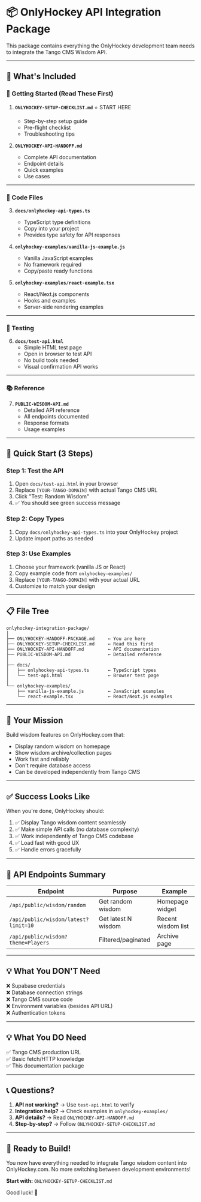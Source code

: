 # 📦 OnlyHockey API Integration Package

This package contains everything the OnlyHockey development team needs to integrate the Tango CMS Wisdom API.

---

## 📁 What's Included

### 🎯 Getting Started (Read These First)

1. **`ONLYHOCKEY-SETUP-CHECKLIST.md`** ⭐ START HERE
   - Step-by-step setup guide
   - Pre-flight checklist
   - Troubleshooting tips

2. **`ONLYHOCKEY-API-HANDOFF.md`**
   - Complete API documentation
   - Endpoint details
   - Quick examples
   - Use cases

---

### 📝 Code Files

3. **`docs/onlyhockey-api-types.ts`**
   - TypeScript type definitions
   - Copy into your project
   - Provides type safety for API responses

4. **`onlyhockey-examples/vanilla-js-example.js`**
   - Vanilla JavaScript examples
   - No framework required
   - Copy/paste ready functions

5. **`onlyhockey-examples/react-example.tsx`**
   - React/Next.js components
   - Hooks and examples
   - Server-side rendering examples

---

### 🧪 Testing

6. **`docs/test-api.html`**
   - Simple HTML test page
   - Open in browser to test API
   - No build tools needed
   - Visual confirmation API works

---

### 📚 Reference

7. **`PUBLIC-WISDOM-API.md`**
   - Detailed API reference
   - All endpoints documented
   - Response formats
   - Usage examples

---

## 🚀 Quick Start (3 Steps)

### Step 1: Test the API

1. Open `docs/test-api.html` in your browser
2. Replace `[YOUR-TANGO-DOMAIN]` with actual Tango CMS URL
3. Click "Test: Random Wisdom"
4. ✅ You should see green success message

### Step 2: Copy Types

1. Copy `docs/onlyhockey-api-types.ts` into your OnlyHockey project
2. Update import paths as needed

### Step 3: Use Examples

1. Choose your framework (vanilla JS or React)
2. Copy example code from `onlyhockey-examples/`
3. Replace `[YOUR-TANGO-DOMAIN]` with your actual URL
4. Customize to match your design

---

## 📋 File Tree

```
onlyhockey-integration-package/
│
├── ONLYHOCKEY-HANDOFF-PACKAGE.md     ← You are here
├── ONLYHOCKEY-SETUP-CHECKLIST.md     ← Read this first
├── ONLYHOCKEY-API-HANDOFF.md         ← API documentation
├── PUBLIC-WISDOM-API.md              ← Detailed reference
│
├── docs/
│   ├── onlyhockey-api-types.ts       ← TypeScript types
│   └── test-api.html                 ← Browser test page
│
└── onlyhockey-examples/
    ├── vanilla-js-example.js         ← JavaScript examples
    └── react-example.tsx             ← React/Next.js examples
```

---

## 🎯 Your Mission

Build wisdom features on OnlyHockey.com that:

- Display random wisdom on homepage
- Show wisdom archive/collection pages
- Work fast and reliably
- Don't require database access
- Can be developed independently from Tango CMS

---

## ✅ Success Looks Like

When you're done, OnlyHockey should:

1. ✅ Display Tango wisdom content seamlessly
2. ✅ Make simple API calls (no database complexity)
3. ✅ Work independently of Tango CMS codebase
4. ✅ Load fast with good UX
5. ✅ Handle errors gracefully

---

## 🔗 API Endpoints Summary

| Endpoint                             | Purpose             | Example            |
| ------------------------------------ | ------------------- | ------------------ |
| `/api/public/wisdom/random`          | Get random wisdom   | Homepage widget    |
| `/api/public/wisdom/latest?limit=10` | Get latest N wisdom | Recent wisdom list |
| `/api/public/wisdom?theme=Players`   | Filtered/paginated  | Archive page       |

---

## 💡 What You DON'T Need

❌ Supabase credentials  
❌ Database connection strings  
❌ Tango CMS source code  
❌ Environment variables (besides API URL)  
❌ Authentication tokens

---

## 💡 What You DO Need

✅ Tango CMS production URL  
✅ Basic fetch/HTTP knowledge  
✅ This documentation package

---

## 📞 Questions?

1. **API not working?** → Use `test-api.html` to verify
2. **Integration help?** → Check examples in `onlyhockey-examples/`
3. **API details?** → Read `ONLYHOCKEY-API-HANDOFF.md`
4. **Step-by-step?** → Follow `ONLYHOCKEY-SETUP-CHECKLIST.md`

---

## 🎉 Ready to Build!

You now have everything needed to integrate Tango wisdom content into OnlyHockey.com. No more switching between development environments!

**Start with:** `ONLYHOCKEY-SETUP-CHECKLIST.md`

Good luck! 🏒
